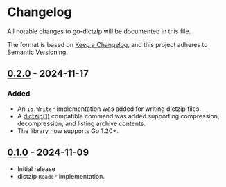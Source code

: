# Changelog

All notable changes to go-dictzip will be documented in this file.

The format is based on [Keep a Changelog](https://keepachangelog.com/en/1.0.0/),
and this project adheres to [Semantic Versioning](https://semver.org/spec/v2.0.0.html).

## [0.2.0] - 2024-11-17

### Added

- An `io.Writer` implementation was added for writing dictzip files.
- A [dictzip(1)](https://linux.die.net/man/1/dictzip) compatible command was
  added supporting compression, decompression, and listing archive contents.
- The library now supports Go 1.20+.

## [0.1.0] - 2024-11-09

- Initial release
- dictzip `Reader` implementation.

[0.1.0]: https://github.com/ianlewis/go-dictzip/releases/tag/v0.1.0
[0.2.0]: https://github.com/ianlewis/go-dictzip/releases/tag/v0.2.0
